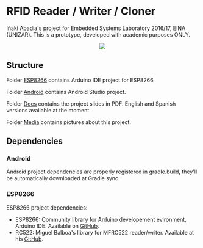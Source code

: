 # RFID Reader / Writer / Cloner

Iñaki Abadia's project for Embedded Systems Laboratory 2016/17, EINA (UNIZAR). This is a prototype, developed with academic purposes ONLY.

<p align="center">
  <img src="https://raw.githubusercontent.com/iAbadia/Laboratorio-Empotrados-2016-17/master/Media/rfid-cloner.jpg"/>
</p>

## Structure

Folder [ESP8266](https://github.com/iAbadia/Laboratorio-Empotrados-2016-17/tree/master/ESP8266) contains Arduino IDE project for ESP8266.

Folder [Android](https://github.com/iAbadia/Laboratorio-Empotrados-2016-17/tree/master/Android) contains Android Studio project.

Folder [Docs](https://github.com/iAbadia/Laboratorio-Empotrados-2016-17/tree/master/Docs) contains the project slides in PDF. English and Spanish versions available at the moment.

Folder [Media](https://github.com/iAbadia/Laboratorio-Empotrados-2016-17/tree/master/Media) contains pictures about this project.

## Dependencies

### Android
Android project dependencies are properly registered in gradle.build, they'll be automatically downloaded at Gradle sync.

### ESP8266
ESP8266 project dependencies:

* ESP8266: Community library for Arduino developement evironment, Arduino IDE. Available on [GitHub](https://github.com/esp8266/Arduino).
* RC522: Miguel Balboa's library for MFRC522 reader/writer. Available at his [GitHub](https://github.com/miguelbalboa/rfid).
